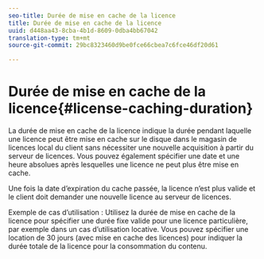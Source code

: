 ```yaml
---
seo-title: Durée de mise en cache de la licence
title: Durée de mise en cache de la licence
uuid: d448aa43-8cba-4b1d-8609-0dba4bb67042
translation-type: tm+mt
source-git-commit: 29bc8323460d9be0fce66cbea7c6fce46df20d61

---
```



# Durée de mise en cache de la licence{#license-caching-duration}

La durée de mise en cache de la licence indique la durée pendant laquelle une licence peut être mise en cache sur le disque dans le magasin de licences local du client sans nécessiter une nouvelle acquisition à partir du serveur de licences. Vous pouvez également spécifier une date et une heure absolues après lesquelles une licence ne peut plus être mise en cache.

Une fois la date d’expiration du cache passée, la licence n’est plus valide et le client doit demander une nouvelle licence au serveur de licences.

Exemple de cas d’utilisation : Utilisez la durée de mise en cache de la licence pour spécifier une durée fixe valide pour une licence particulière, par exemple dans un cas d’utilisation locative. Vous pouvez spécifier une location de 30 jours (avec mise en cache des licences) pour indiquer la durée totale de la licence pour la consommation du contenu.
